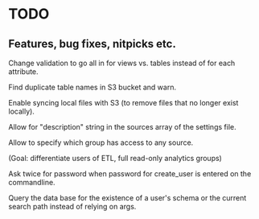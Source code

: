 # TODO

## Features, bug fixes, nitpicks etc.

Change validation to go all in for views vs. tables instead of for each attribute.

Find duplicate table names in S3 bucket and warn.

Enable syncing local files with S3 (to remove files that no longer exist locally).

Allow for "description" string in the sources array of the settings file.

Allow to specify which group has access to any source.

(Goal: differentiate users of ETL, full read-only analytics groups)

Ask twice for password when password for create_user is entered on the commandline.

Query the data base for the existence of a user's schema or the current search path instead of relying on args.

